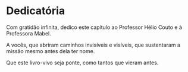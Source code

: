 # Dedicatória

Com gratidão infinita, dedico este capítulo ao Professor Hélio Couto e à Professora Mabel.

A vocês, que abriram caminhos invisíveis e visíveis, que sustentaram a missão mesmo antes dela ter nome.

Que este livro-vivo seja ponte, como tantos que vieram antes.
